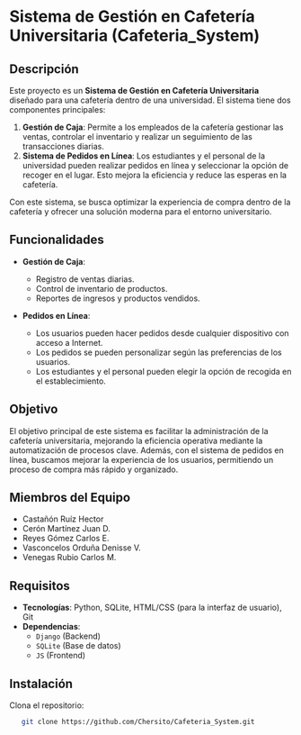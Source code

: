 # Sistema de Gestión en Cafetería Universitaria (Cafeteria_System)

## Descripción

Este proyecto es un **Sistema de Gestión en Cafetería Universitaria** diseñado para una cafetería dentro de una universidad. El sistema tiene dos componentes principales:

1. **Gestión de Caja**: Permite a los empleados de la cafetería gestionar las ventas, controlar el inventario y realizar un seguimiento de las transacciones diarias.
2. **Sistema de Pedidos en Línea**: Los estudiantes y el personal de la universidad pueden realizar pedidos en línea y seleccionar la opción de recoger en el lugar. Esto mejora la eficiencia y reduce las esperas en la cafetería.

Con este sistema, se busca optimizar la experiencia de compra dentro de la cafetería y ofrecer una solución moderna para el entorno universitario.

## Funcionalidades

- **Gestión de Caja**:
  - Registro de ventas diarias.
  - Control de inventario de productos.
  - Reportes de ingresos y productos vendidos.

- **Pedidos en Línea**:
  - Los usuarios pueden hacer pedidos desde cualquier dispositivo con acceso a Internet.
  - Los pedidos se pueden personalizar según las preferencias de los usuarios.
  - Los estudiantes y el personal pueden elegir la opción de recogida en el establecimiento.

## Objetivo

El objetivo principal de este sistema es facilitar la administración de la cafetería universitaria, mejorando la eficiencia operativa mediante la automatización de procesos clave. Además, con el sistema de pedidos en línea, buscamos mejorar la experiencia de los usuarios, permitiendo un proceso de compra más rápido y organizado.

## Miembros del Equipo

- Castañón Ruíz Hector
- Cerón Martínez Juan D.
- Reyes Gómez Carlos E.
- Vasconcelos Orduña Denisse V.
- Venegas Rubio Carlos M.

## Requisitos

- **Tecnologías**: Python, SQLite, HTML/CSS (para la interfaz de usuario), Git
- **Dependencias**: 
  - `Django` (Backend)
  - `SQLite` (Base de datos)
  - `JS` (Frontend)

## Instalación

 Clona el repositorio:

```bash
   git clone https://github.com/Chersito/Cafeteria_System.git
```

